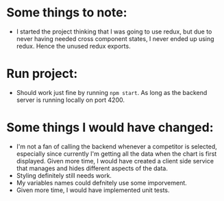 # Some things to note:

- I started the project thinking that I was going to use redux, but due to never having needed cross component states, I never ended up using redux. Hence the unused redux exports.

# Run project:

- Should work just fine by running `npm start`. As long as the backend server is running locally on port 4200.

# Some things I would have changed:

- I'm not a fan of calling the backend whenever a competitor is selected, especially since currently I'm getting all the data when the chart is first displayed. Given more time, I would have created a client side service that manages and hides different aspects of the data.
- Styling definitely still needs work.
- My variables names could defnitely use some imporvement.
- Given more time, I would have implemented unit tests.